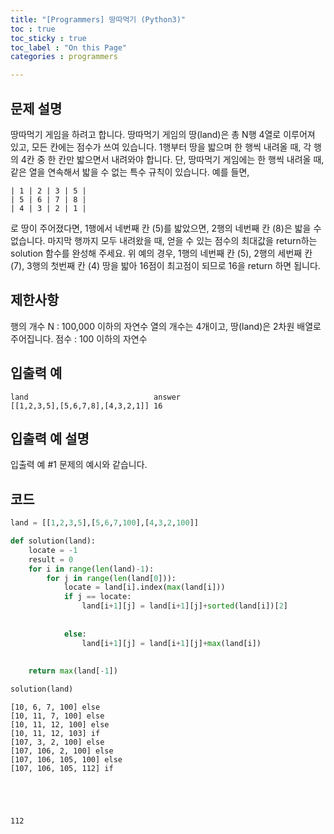 ```yaml
---
title: "[Programmers] 땅따먹기 (Python3)"
toc : true
toc_sticky : true
toc_label : "On this Page"
categories : programmers

---
```

## 문제 설명
땅따먹기 게임을 하려고 합니다. 땅따먹기 게임의 땅(land)은 총 N행 4열로 이루어져 있고, 모든 칸에는 점수가 쓰여 있습니다. 1행부터 땅을 밟으며 한 행씩 내려올 때, 각 행의 4칸 중 한 칸만 밟으면서 내려와야 합니다. 단, 땅따먹기 게임에는 한 행씩 내려올 때, 같은 열을 연속해서 밟을 수 없는 특수 규칙이 있습니다.
예를 들면,
```
| 1 | 2 | 3 | 5 |
| 5 | 6 | 7 | 8 |
| 4 | 3 | 2 | 1 |
```
로 땅이 주어졌다면, 1행에서 네번째 칸 (5)를 밟았으면, 2행의 네번째 칸 (8)은 밟을 수 없습니다.
마지막 행까지 모두 내려왔을 때, 얻을 수 있는 점수의 최대값을 return하는 solution 함수를 완성해 주세요. 위 예의 경우, 1행의 네번째 칸 (5), 2행의 세번째 칸 (7), 3행의 첫번째 칸 (4) 땅을 밟아 16점이 최고점이 되므로 16을 return 하면 됩니다.

## 제한사항
행의 개수 N : 100,000 이하의 자연수
열의 개수는 4개이고, 땅(land)은 2차원 배열로 주어집니다.
점수 : 100 이하의 자연수

## 입출력 예
```
land	                        answer
[[1,2,3,5],[5,6,7,8],[4,3,2,1]]	16
```

## 입출력 예 설명
입출력 예 #1
문제의 예시와 같습니다.

## 코드


```python
land = [[1,2,3,5],[5,6,7,100],[4,3,2,100]]
```


```python
def solution(land):
    locate = -1
    result = 0
    for i in range(len(land)-1):
        for j in range(len(land[0])):
            locate = land[i].index(max(land[i]))
            if j == locate:
                land[i+1][j] = land[i+1][j]+sorted(land[i])[2]
               
                
            else:
                land[i+1][j] = land[i+1][j]+max(land[i])
    
               
    return max(land[-1])
```


```python
solution(land)
```

    [10, 6, 7, 100] else
    [10, 11, 7, 100] else
    [10, 11, 12, 100] else
    [10, 11, 12, 103] if
    [107, 3, 2, 100] else
    [107, 106, 2, 100] else
    [107, 106, 105, 100] else
    [107, 106, 105, 112] if





    112



